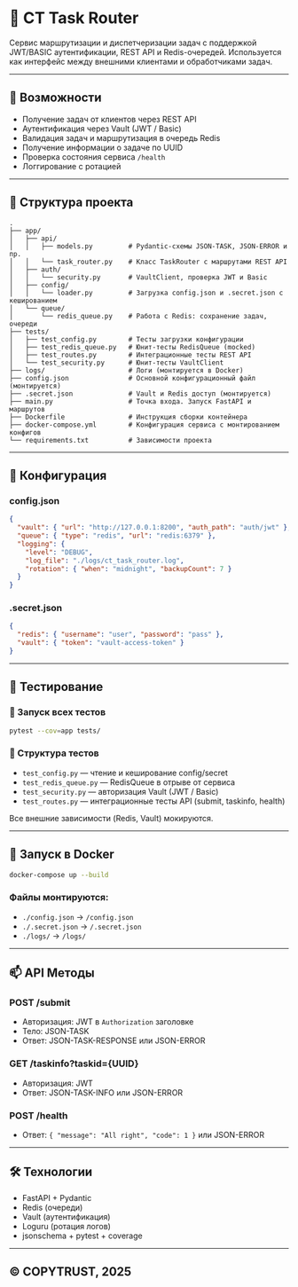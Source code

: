# 🧠 CT Task Router

Сервис маршрутизации и диспетчеризации задач с поддержкой JWT/BASIC аутентификации, REST API и Redis-очередей. Используется как интерфейс между внешними клиентами и обработчиками задач.

---

## 🚀 Возможности

- Получение задач от клиентов через REST API
- Аутентификация через Vault (JWT / Basic)
- Валидация задач и маршрутизация в очередь Redis
- Получение информации о задаче по UUID
- Проверка состояния сервиса `/health`
- Логгирование с ротацией

---

## 📁 Структура проекта

```
.
├── app/
│   ├── api/
│   │   ├── models.py         # Pydantic-схемы JSON-TASK, JSON-ERROR и пр.
│   │   └── task_router.py    # Класс TaskRouter с маршрутами REST API
│   ├── auth/
│   │   └── security.py       # VaultClient, проверка JWT и Basic
│   ├── config/
│   │   └── loader.py         # Загрузка config.json и .secret.json с кешированием
│   └── queue/
│       └── redis_queue.py    # Работа с Redis: сохранение задач, очереди
├── tests/
│   ├── test_config.py        # Тесты загрузки конфигурации
│   ├── test_redis_queue.py   # Юнит-тесты RedisQueue (mocked)
│   ├── test_routes.py        # Интеграционные тесты REST API
│   └── test_security.py      # Юнит-тесты VaultClient
├── logs/                     # Логи (монтируется в Docker)
├── config.json               # Основной конфигурационный файл (монтируется)
├── .secret.json              # Vault и Redis доступ (монтируется)
├── main.py                   # Точка входа. Запуск FastAPI и маршрутов
├── Dockerfile                # Инструкция сборки контейнера
├── docker-compose.yml        # Конфигурация сервиса с монтированием конфигов
└── requirements.txt          # Зависимости проекта
```

---

## 🔧 Конфигурация

### config.json
```json
{
  "vault": { "url": "http://127.0.0.1:8200", "auth_path": "auth/jwt" },
  "queue": { "type": "redis", "url": "redis:6379" },
  "logging": {
    "level": "DEBUG",
    "log_file": "./logs/ct_task_router.log",
    "rotation": { "when": "midnight", "backupCount": 7 }
  }
}
```

### .secret.json
```json
{
  "redis": { "username": "user", "password": "pass" },
  "vault": { "token": "vault-access-token" }
}
```

---

## 🧪 Тестирование

### 📌 Запуск всех тестов
```bash
pytest --cov=app tests/
```

### 🧪 Структура тестов
- `test_config.py` — чтение и кеширование config/secret
- `test_redis_queue.py` — RedisQueue в отрыве от сервиса
- `test_security.py` — авторизация Vault (JWT / Basic)
- `test_routes.py` — интеграционные тесты API (submit, taskinfo, health)

Все внешние зависимости (Redis, Vault) мокируются.

---

## 🐳 Запуск в Docker

```bash
docker-compose up --build
```

### Файлы монтируются:
- `./config.json` → `/config.json`
- `./.secret.json` → `/.secret.json`
- `./logs/` → `/logs/`

---

## 📫 API Методы

### POST /submit
- Авторизация: JWT в `Authorization` заголовке
- Тело: JSON-TASK
- Ответ: JSON-TASK-RESPONSE или JSON-ERROR

### GET /taskinfo?taskid={UUID}
- Авторизация: JWT
- Ответ: JSON-TASK-INFO или JSON-ERROR

### POST /health
- Ответ: `{ "message": "All right", "code": 1 }` или JSON-ERROR

---

## 🛠️ Технологии

- FastAPI + Pydantic
- Redis (очереди)
- Vault (аутентификация)
- Loguru (ротация логов)
- jsonschema + pytest + coverage

---

## © COPYTRUST, 2025
